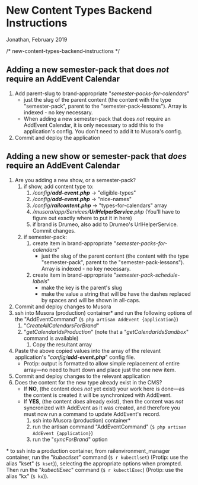 New Content Types Backend Instructions
=========================================================================

Jonathan, February 2019

/* new-content-types-backend-instructions */

Adding a new semester-pack that does *not* require an AddEvent Calendar
------------------------------------------------------------------------

1. Add parent-slug to brand-appropriate "*semester-packs-for-calendars*"
    * just the slug of the parent content (the content with the type "semester-pack", parent to the "semester-pack-lessons"). Array is indexed - no key necessary.
    * When adding a new semester-pack that does *not* require an AddEvent Calendar, it is only necessary to add this to the application's config. You don't need to add it to Musora's config. 
1. Commit and deploy the application
        
Adding a new show or semester-pack that *does* require an AddEvent Calendar
--------------------------------------------------------------------------- 

1. Are you adding a new show, or a semester-pack?
    1. if show, add content type to:
        1. */config/**add-event.php*** → "eligible-types"
        1. */config/**add-event.php*** → "nice-names"
        1. */config/**railcontent.php*** → "types-for-calendars" array
        1. */musora/app/Services/**UrlHelperService**.php* (You'll have to figure out exactly where to put it in here)
        1. if brand is Drumeo, also add to Drumeo's UrlHelperService. Commit changes.
    1. if semester-pack:
        1. create item in brand-appropriate "*semester-packs-for-calendars*"
            * just the slug of the parent content (the content with the type "semester-pack", parent to the "semester-pack-lessons"). Array is indexed - no key necessary.
        1. create item in brand-appropriate "*semester-pack-schedule-labels*"
            * make the key is the parent's slug
            * make the value a string that will be have the dashes replaced by spaces and will be shown in all-caps.    
1. Commit and deploy changes to Musora
1. ssh into Musora (production) container\* and run the following options of the "AddEventCommand" (`$ php artisan AddEvent {application}`)
    1. "*CreateAllCalendarsForBrand*"        
    1. "*getCalendarIdsProduction*" (note that a "*getCalendarIdsSandbox*" command is available)
        1. Copy the resultant array
1. Paste the above copied values into the array of the relevant application's "*config/**add-event.php***" config file.
    * Protip: output is formatted to allow simple replacement of entire array—no need to hunt down and place just the one new item.
1. Commit and deploy changes to the relevant application
1. Does the content for the new type already exist in the CMS?
    * If **NO**, (the content does *not* yet exist) your work here is done—as the content is created it will be synchronized with AddEvent.
    * If **YES**, (the content *does* already exist), then the content was *not* syncronized with AddEvent as it was created, and therefore you must now run a command to update AddEvent's record. 
        1. ssh into Musora (production) container\*
        2. run the artisan command "AddEventCommand" (`$ php artisan AddEvent {application}`)
        3. run the "*syncForBrand*" option

\* to ssh into a production container, from railenvironment_manager container, run the "*kubectlset*" command (`$ r kubectlset`) (Protip: use the alias "kset" (`$ kset`)), selecting the appropriate options when prompted. Then run the "*kubectlExec*" command (`$ r kubectlExec`) (Protip: use the alias "kx" (`$ kx`)).
